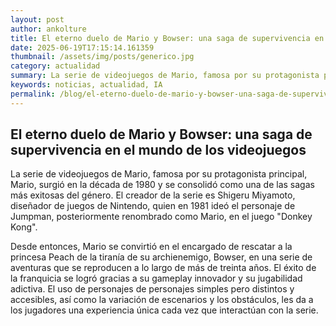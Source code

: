 ```yaml
---
layout: post
author: ankolture
title: El eterno duelo de Mario y Bowser: una saga de supervivencia en el mundo de los videojuegos
date: 2025-06-19T17:15:14.161359
thumbnail: /assets/img/posts/generico.jpg
category: actualidad
summary: La serie de videojuegos de Mario, famosa por su protagonista principal, Mario, surgió en la década de 1980 y se consolidó como una de las sagas más ex...
keywords: noticias, actualidad, IA
permalink: /blog/el-eterno-duelo-de-mario-y-bowser-una-saga-de-supervivencia-en-el-mundo-de-los-videojuegos/
---
```


## El eterno duelo de Mario y Bowser: una saga de supervivencia en el mundo de los videojuegos

La serie de videojuegos de Mario, famosa por su protagonista principal, Mario, surgió en la década de 1980 y se consolidó como una de las sagas más exitosas del género. El creador de la serie es Shigeru Miyamoto, diseñador de juegos de Nintendo, quien en 1981 ideó el personaje de Jumpman, posteriormente renombrado como Mario, en el juego "Donkey Kong". 

Desde entonces, Mario se convirtió en el encargado de rescatar a la princesa Peach de la tiranía de su archienemigo, Bowser, en una serie de aventuras que se reproducen a lo largo de más de treinta años. El éxito de la franquicia se logró gracias a su gameplay innovador y su jugabilidad adictiva. El uso de personajes de personajes simples pero distintos y accesibles, así como la variación de escenarios y los obstáculos, les da a los jugadores una experiencia única cada vez que interactúan con la serie.
